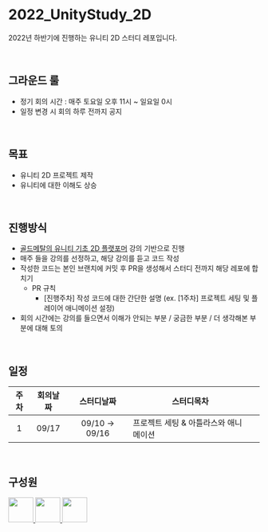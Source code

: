# 2022_UnityStudy_2D
2022년 하반기에 진행하는 유니티 2D 스터디 레포입니다.

<br/>

## 그라운드 룰
- 정기 회의 시간 : 매주 토요일 오후 11시 ~ 일요일 0시
- 일정 변경 시 회의 하루 전까지 공지

<br/>

## 목표
- 유니티 2D 프로젝트 제작
- 유니티에 대한 이해도 상승

<br/>

## 진행방식
- [골드메탈의 유니티 기초 2D 플랫포머](https://www.youtube.com/watch?v=v_Y5FH_tCpc&list=PLO-mt5Iu5TeZGR_y6mHmTWyo0RyGgO0N_) 강의 기반으로 진행
- 매주 들을 강의를 선정하고, 해당 강의를 듣고 코드 작성
- 작성한 코드는 본인 브랜치에 커밋 후 PR을 생성해서 스터디 전까지 해당 레포에 합치기
  - PR 규칙
    - [진행주차] 작성 코드에 대한 간단한 설명 (ex. [1주차] 프로젝트 세팅 및 플레이어 애니메이션 설정)
- 회의 시간에는 강의를 들으면서 이해가 안되는 부분 / 궁금한 부분 / 더 생각해본 부분에 대해 토의

<br/>

## 일정
|주차|회의날짜|스터디날짜|스터디목차||
|:-------:|:----:|:----:|----|----|
|1|09/17|09/10 → 09/16|프로젝트 세팅 & 아틀라스와 애니메이션|


<br/>

## 구성원
<div>
<a href="https://github.com/dharana77">
  <img src="https://github.com/dharana77.png" width="50" height="50" >
</a>
<a href="https://github.com/juyonLee00">
  <img src="https://github.com/juyonLee00.png" width="50" height="50" >
</a>
<a href="https://github.com/shin-jisong">
  <img src="https://github.com/shin-jisong.png" width="50" height="50" >
</a>
